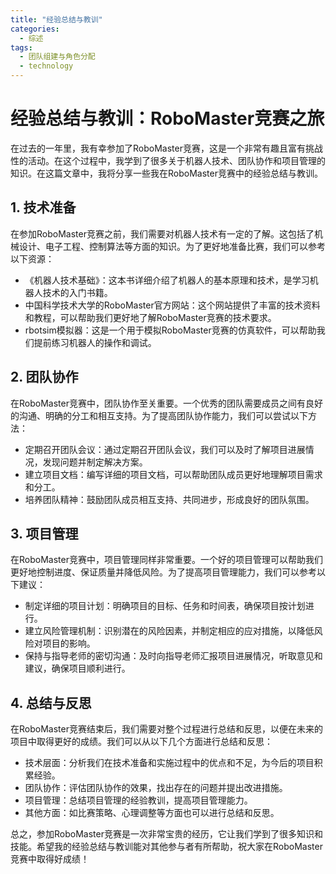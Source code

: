 ```yaml
---  
title: "经验总结与教训"  
categories:  
  - 综述  
tags: 
  - 团队组建与角色分配 
  - technology  
---  
```


# 经验总结与教训：RoboMaster竞赛之旅

在过去的一年里，我有幸参加了RoboMaster竞赛，这是一个非常有趣且富有挑战性的活动。在这个过程中，我学到了很多关于机器人技术、团队协作和项目管理的知识。在这篇文章中，我将分享一些我在RoboMaster竞赛中的经验总结与教训。

## 1. 技术准备

在参加RoboMaster竞赛之前，我们需要对机器人技术有一定的了解。这包括了机械设计、电子工程、控制算法等方面的知识。为了更好地准备比赛，我们可以参考以下资源：

- 《机器人技术基础》：这本书详细介绍了机器人的基本原理和技术，是学习机器人技术的入门书籍。
- 中国科学技术大学的RoboMaster官方网站：这个网站提供了丰富的技术资料和教程，可以帮助我们更好地了解RoboMaster竞赛的技术要求。
- rbotsim模拟器：这是一个用于模拟RoboMaster竞赛的仿真软件，可以帮助我们提前练习机器人的操作和调试。

## 2. 团队协作

在RoboMaster竞赛中，团队协作至关重要。一个优秀的团队需要成员之间有良好的沟通、明确的分工和相互支持。为了提高团队协作能力，我们可以尝试以下方法：

- 定期召开团队会议：通过定期召开团队会议，我们可以及时了解项目进展情况，发现问题并制定解决方案。
- 建立项目文档：编写详细的项目文档，可以帮助团队成员更好地理解项目需求和分工。
- 培养团队精神：鼓励团队成员相互支持、共同进步，形成良好的团队氛围。

## 3. 项目管理

在RoboMaster竞赛中，项目管理同样非常重要。一个好的项目管理可以帮助我们更好地控制进度、保证质量并降低风险。为了提高项目管理能力，我们可以参考以下建议：

- 制定详细的项目计划：明确项目的目标、任务和时间表，确保项目按计划进行。
- 建立风险管理机制：识别潜在的风险因素，并制定相应的应对措施，以降低风险对项目的影响。
- 保持与指导老师的密切沟通：及时向指导老师汇报项目进展情况，听取意见和建议，确保项目顺利进行。

## 4. 总结与反思

在RoboMaster竞赛结束后，我们需要对整个过程进行总结和反思，以便在未来的项目中取得更好的成绩。我们可以从以下几个方面进行总结和反思：

- 技术层面：分析我们在技术准备和实施过程中的优点和不足，为今后的项目积累经验。
- 团队协作：评估团队协作的效果，找出存在的问题并提出改进措施。
- 项目管理：总结项目管理的经验教训，提高项目管理能力。
- 其他方面：如比赛策略、心理调整等方面也可以进行总结和反思。

总之，参加RoboMaster竞赛是一次非常宝贵的经历，它让我们学到了很多知识和技能。希望我的经验总结与教训能对其他参与者有所帮助，祝大家在RoboMaster竞赛中取得好成绩！ 
